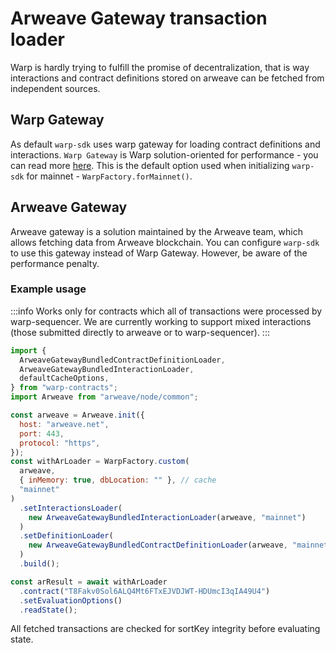 # Arweave Gateway transaction loader

Warp is hardly trying to fulfill the promise of decentralization, that is way interactions and contract definitions stored on arweave can be fetched from independent sources.

## Warp Gateway

As default `warp-sdk` uses warp gateway for loading contract definitions and interactions.
`Warp Gateway` is Warp solution-oriented for performance - you can read more [here](../../gateway/overview.md).
This is the default option used when initializing `warp-sdk` for mainnet - `WarpFactory.forMainnet()`.

## Arweave Gateway

Arweave gateway is a solution maintained by the Arweave team, which allows fetching data from Arweave blockchain.
You can configure `warp-sdk` to use this gateway instead of Warp Gateway. However, be aware of the performance penalty.

### Example usage

:::info
Works only for contracts which all of transactions were processed by warp-sequencer.
We are currently working to support mixed interactions (those submitted directly to arweave or to warp-sequencer).
:::

```js
import {
  ArweaveGatewayBundledContractDefinitionLoader,
  ArweaveGatewayBundledInteractionLoader,
  defaultCacheOptions,
} from "warp-contracts";
import Arweave from "arweave/node/common";

const arweave = Arweave.init({
  host: "arweave.net",
  port: 443,
  protocol: "https",
});
const withArLoader = WarpFactory.custom(
  arweave,
  { inMemory: true, dbLocation: "" }, // cache
  "mainnet"
)
  .setInteractionsLoader(
    new ArweaveGatewayBundledInteractionLoader(arweave, "mainnet")
  )
  .setDefinitionLoader(
    new ArweaveGatewayBundledContractDefinitionLoader(arweave, "mainnet")
  )
  .build();

const arResult = await withArLoader
  .contract("T8Fakv0Sol6ALQ4Mt6FTxEJVDJWT-HDUmcI3qIA49U4")
  .setEvaluationOptions()
  .readState();
```

All fetched transactions are checked for sortKey integrity before evaluating state.
